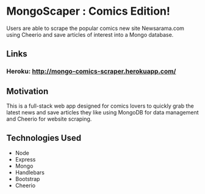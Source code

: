 # MongoScaper : Comics Edition!

Users are able to scrape the popular comics new site Newsarama.com using Cheerio and save articles of interest into a Mongo database.

## Links
### Heroku: http://mongo-comics-scraper.herokuapp.com/

## Motivation
This is a full-stack web app designed for comics lovers to quickly grab the latest news and save articles they like using MongoDB for data management and Cheerio for website scraping. 

## Technologies Used
* Node 
* Express
* Mongo
* Handlebars
* Bootstrap
* Cheerio
